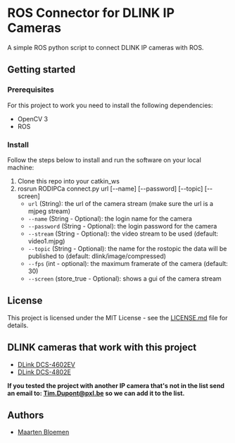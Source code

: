 # ROS Connector for DLINK IP Cameras
A simple ROS python script to connect DLINK IP cameras with ROS.

## Getting started
### Prerequisites
For this project to work you need to install the following dependencies:
* OpenCV 3
* ROS

### Install
Follow the steps below to install and run the software on your local machine:
1. Clone this repo into your catkin_ws
2. rosrun RODIPCa connect.py url [--name] [--password] [--topic] [--screen]
   * `url` (String): the url of the camera stream (make sure the url is a mjpeg stream)
   * `--name` (String - Optional): the login name for the camera
   * `--password` (String - Optional): the login password for the camera
   * `--stream` (String - Optional): the video stream to be used (default: video1.mjpg)
   * `--topic` (String - Optional): the name for the rostopic the data will be published to (default: dlink/image/compressed)
   * `--fps` (int - optional): the maximum framerate of the camera (default: 30)
   * `--screen` (store_true - Optional): shows a gui of the camera stream

## License
This project is licensed under the MIT License - see the [LICENSE.md](https://github.com/PXLRoboticsLab/RODIPCa/blob/master/LICENSE.md)  file for details.

## DLINK cameras that work with this project
* [DLink DCS-4602EV](http://www.dlink.com/uk/en/products/dcs-4602ev-full-hd-outdoor-vandal-proof-poe-dome-camera)
* [DLink DCS-4802E](http://us.dlink.com/products/business-ip-cameras/vigilance-full-hd-outdoor-mini-dome-network-camera/)

**If you tested the project with another IP camera that's not in the list send an email to: Tim.Dupont@pxl.be so we can add it to the list.**

## Authors
* [Maarten Bloemen](https://github.com/MaartenBloemen) 

